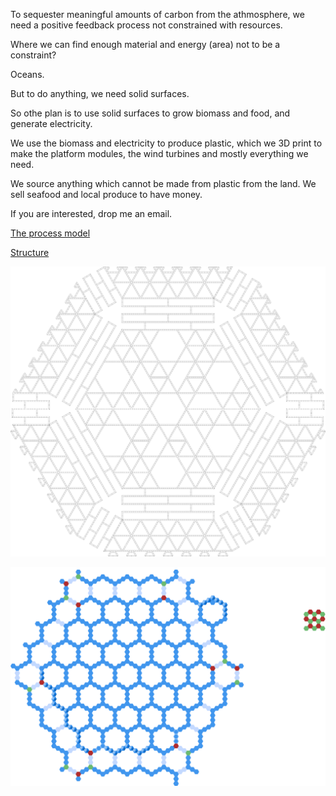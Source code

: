 To sequester meaningful amounts of carbon from the athmosphere, we need a positive feedback process not constrained with resources.

Where we can find enough material and energy (area) not to be a constraint?

Oceans.

But to do anything, we need solid surfaces.

So othe plan is to use solid surfaces to grow biomass and food, and generate electricity.

We use the biomass and electricity to produce plastic, which we 3D print to make the platform modules, the wind turbines and mostly everything we need.

We source anything which cannot be made from plastic from the land. We sell seafood and local produce to have money.

If you are interested, drop me an email.

[The process model](raft)

[Structure](structure.html)

![tile](Tile_with_walls.png)

![an island](grid.svg)

